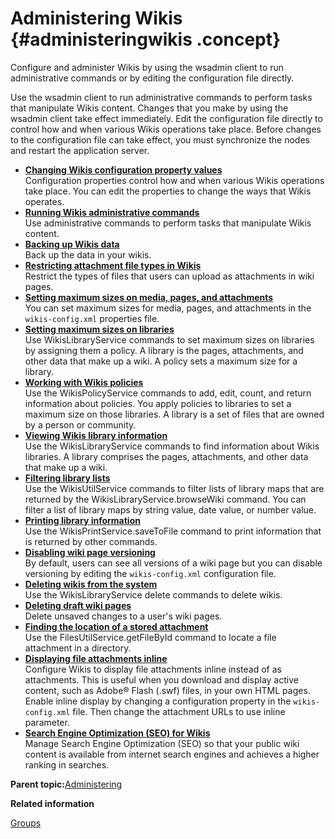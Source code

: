 # Administering Wikis {#administeringwikis .concept}

Configure and administer Wikis by using the wsadmin client to run administrative commands or by editing the configuration file directly.

Use the wsadmin client to run administrative commands to perform tasks that manipulate Wikis content. Changes that you make by using the wsadmin client take effect immediately. Edit the configuration file directly to control how and when various Wikis operations take place. Before changes to the configuration file can take effect, you must synchronize the nodes and restart the application server.

-   **[Changing Wikis configuration property values](../admin/t_admin_wikis_changing_config_properties.md)**  
Configuration properties control how and when various Wikis operations take place. You can edit the properties to change the ways that Wikis operates.
-   **[Running Wikis administrative commands](../admin/t_admin_wikis_run_commands.md)**  
Use administrative commands to perform tasks that manipulate Wikis content.
-   **[Backing up Wikis data](../admin/t_admin_wikis_backup.md)**  
Back up the data in your wikis.
-   **[Restricting attachment file types in Wikis](../admin/t_admin_wikis_restrict_types.md)**  
Restrict the types of files that users can upload as attachments in wiki pages.
-   **[Setting maximum sizes on media, pages, and attachments](../admin/t_admin_wikis_setting_maxsize.md)**  
You can set maximum sizes for media, pages, and attachments in the `wikis-config.xml` properties file.
-   **[Setting maximum sizes on libraries](../admin/t_admin_wikis_library_maxsize.md)**  
Use WikisLibraryService commands to set maximum sizes on libraries by assigning them a policy. A library is the pages, attachments, and other data that make up a wiki. A policy sets a maximum size for a library.
-   **[Working with Wikis policies](../admin/t_admin_wikis_policies.md)**  
Use the WikisPolicyService commands to add, edit, count, and return information about policies. You apply policies to libraries to set a maximum size on those libraries. A library is a set of files that are owned by a person or community.
-   **[Viewing Wikis library information](../admin/t_admin_wikis_library_info.md)**  
Use the WikisLibraryService commands to find information about Wikis libraries. A library comprises the pages, attachments, and other data that make up a wiki.
-   **[Filtering library lists](../admin/t_admin_wikis_filter_maps.md)**  
Use the WikisUtilService commands to filter lists of library maps that are returned by the WikisLibraryService.browseWiki command. You can filter a list of library maps by string value, date value, or number value.
-   **[Printing library information](../admin/t_admin_wikis_printing.md)**  
Use the WikisPrintService.saveToFile command to print information that is returned by other commands.
-   **[Disabling wiki page versioning](../admin/t_admin_wikis_disable_versioning.md)**  
By default, users can see all versions of a wiki page but you can disable versioning by editing the `wikis-config.xml` configuration file.
-   **[Deleting wikis from the system](../admin/t_admin_wikis_delete_user_data.md)**  
Use the WikisLibraryService delete commands to delete wikis.
-   **[Deleting draft wiki pages](../admin/t_admin_wikis_delete_user_drafts.md)**  
Delete unsaved changes to a user's wiki pages.
-   **[Finding the location of a stored attachment](../admin/t_admin_wikis_find_attachment_location.md)**  
Use the FilesUtilService.getFileById command to locate a file attachment in a directory.
-   **[Displaying file attachments inline](../admin/t_admin_wikis_enable_inline.md)**  
Configure Wikis to display file attachments inline instead of as attachments. This is useful when you download and display active content, such as Adobe® Flash \(.swf\) files, in your own HTML pages. Enable inline display by changing a configuration property in the `wikis-config.xml` file. Then change the attachment URLs to use inline parameter.
-   **[Search Engine Optimization \(SEO\) for Wikis](../admin/c_admin_wikis_SEO.md)**  
Manage Search Engine Optimization \(SEO\) so that your public wiki content is available from internet search engines and achieves a higher ranking in searches.

**Parent topic:**[Administering](../admin/c_lc_admin_overview.md)

**Related information**  


[Groups](../admin/c_admin_common_groups.md)

